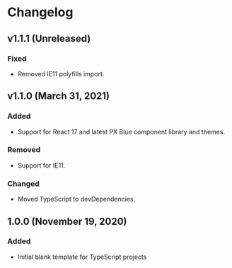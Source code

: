 # Changelog

## v1.1.1 (Unreleased)

### Fixed

-   Removed IE11 polyfills import.

## v1.1.0 (March 31, 2021)

### Added

-   Support for React 17 and latest PX Blue component library and themes.

### Removed

-   Support for IE11.

### Changed

-   Moved TypeScript to devDependencies.

## 1.0.0 (November 19, 2020)

### Added

-   Initial blank template for TypeScript projects